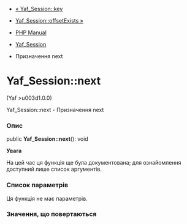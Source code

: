 - [« Yaf_Session::key](yaf-session.key.md)
- [Yaf_Session::offsetExists »](yaf-session.offsetexists.md)

- [PHP Manual](index.md)
- [Yaf_Session](class.yaf-session.md)
- Призначення next

# Yaf_Session::next

(Yaf \>u003d1.0.0)

Yaf_Session::next - Призначення next

### Опис

public **Yaf_Session::next**(): void

**Увага**

На цей час ця функція ще була документована; для
ознайомлення доступний лише список аргументів.

### Список параметрів

Ця функція не має параметрів.

### Значення, що повертаються
